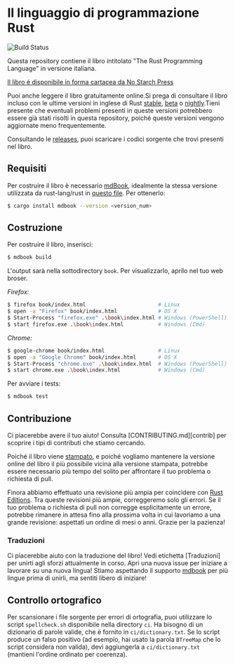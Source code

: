# Il linguaggio di programmazione Rust

![Build Status](https://github.com/rust-lang/book/workflows/CI/badge.svg)

Questa repository contiene il libro intitolato "The Rust Programming Language" in versione italiana.

[Il libro é disponibile in forma cartacea da No Starch Press][nostarch]

[nostarch]: https://nostarch.com/rust

Puoi anche leggere il libro gratuitamente online.Si prega di consultare il libro 
incluso con le ultime versioni in inglese di Rust [stable], [beta] o [nightly].Tieni presente 
che eventuali problemi presenti in queste versioni potrebbero essere già stati risolti
in questa repository, poiché queste versioni vengono aggiornate meno frequentemente.

[stable]: https://doc.rust-lang.org/stable/book/
[beta]: https://doc.rust-lang.org/beta/book/
[nightly]: https://doc.rust-lang.org/nightly/book/

Consultando le [releases], puoi scaricare i codici sorgente che trovi presenti nel libro.

[releases]: https://github.com/rust-lang/book/releases

## Requisiti

Per costruire il libro è necessario [mdBook], idealmente la stessa 
versione utilizzata da rust-lang/rust in [questo file][rust-mdbook]. Per ottenerlo:

[mdBook]: https://github.com/rust-lang-nursery/mdBook
[rust-mdbook]: https://github.com/rust-lang/rust/blob/master/src/tools/rustbook/Cargo.toml

```bash
$ cargo install mdbook --version <version_num>
```

## Costruzione

Per costruire il libro, inserisci:

```bash
$ mdbook build
```

L'output sarà nella sottodirectory `book`. Per visualizzarlo, aprilo nel tuo web broser.

_Firefox:_
```bash
$ firefox book/index.html                       # Linux
$ open -a "Firefox" book/index.html             # OS X
$ Start-Process "firefox.exe" .\book\index.html # Windows (PowerShell)
$ start firefox.exe .\book\index.html           # Windows (Cmd)
```

_Chrome:_
```bash
$ google-chrome book/index.html                 # Linux
$ open -a "Google Chrome" book/index.html       # OS X
$ Start-Process "chrome.exe" .\book\index.html  # Windows (PowerShell)
$ start chrome.exe .\book\index.html            # Windows (Cmd)
```

Per avviare i tests:

```bash
$ mdbook test
```

## Contribuzione

Ci piacerebbe avere il tuo aiuto! Consulta [CONTRIBUTING.md][contrib] 
per scoprire i tipi di contributi che stiamo cercando.

Poiché il libro viene [stampato](https://nostarch.com/rust), e poiché vogliamo mantenere la versione online del libro il più possibile vicina alla versione stampata, potrebbe essere necessario più tempo del solito per affrontare il tuo problema o richiesta di pull.

Finora abbiamo effettuato una revisione più ampia per coincidere con [Rust Editions](https://doc.rust-lang.org/edition-guide/). Tra queste revisioni più ampie, correggeremo solo gli errori. Se il tuo problema o richiesta di pull non corregge esplicitamente un errore, potrebbe rimanere in attesa fino alla prossima volta in cui lavoriamo a una grande revisione: aspettati un ordine di mesi o anni. Grazie per la pazienza!

### Traduzioni

Ci piacerebbe aiuto con la traduzione del libro! Vedi etichetta [Traduzioni] per unirti agli sforzi attualmente in corso. Apri una nuova 
issue per iniziare a lavorare su una nuova lingua! Stiamo aspettando il supporto [mdbook] per più lingue prima di unirli, ma sentiti libero di iniziare!

[Translations]: https://github.com/rust-lang/book/issues?q=is%3Aopen+is%3Aissue+label%3ATranslations
[mdbook support]: https://github.com/rust-lang-nursery/mdBook/issues/5

## Controllo ortografico

Per scansionare i file sorgente per errori di ortografia, puoi utilizzare lo script `spellcheck.sh` disponibile nella directory `ci`. Ha bisogno di un dizionario di parole valide, che è fornito in `ci/dictionary.txt`. Se lo script produce un falso positivo (ad esempio, hai usato la parola `BTreeMap` che lo script considera non valida), devi aggiungerla a `ci/dictionary.txt` (mantieni l'ordine ordinato per coerenza).
